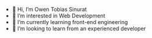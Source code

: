 - 👋 Hi, I’m Owen Tobias Sinurat
- 👀 I’m interested in Web Development
- 🌱 I’m currently learning front-end engineering
- 💞️ I’m looking to learn from an experienced developer

<!---
owenthe10x/owenthe10x is a ✨ special ✨ repository because its `README.md` (this file) appears on your GitHub profile.
You can click the Preview link to take a look at your changes.
--->
